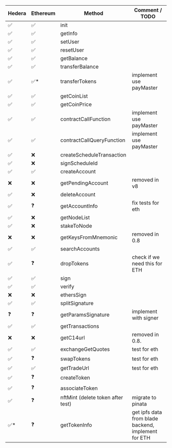 
| Hedera | Ethereum | Method                            | Comment / TODO                                      |
|--------|----------|-----------------------------------|-----------------------------------------------------|
| ✅      | ✅        | init                              |                                                     |
| ✅      | ✅        | getInfo                           |                                                     |
| ✅      | ✅        | setUser                           |                                                     |
| ✅      | ✅        | resetUser                         |                                                     |
| ✅      | ✅        | getBalance                        |                                                     |
| ✅      | ✅        | transferBalance                   |                                                     |
| ✅      | ✅*       | transferTokens                    | implement use payMaster                             |
| ✅      | ✅        | getCoinList                       |                                                     |
| ✅      | ✅        | getCoinPrice                      |                                                     |
| ✅      | ✅        | contractCallFunction              | implement use payMaster                             |
| ✅      | ✅        | contractCallQueryFunction         | implement use payMaster                             |
| ✅      | ❌        | createScheduleTransaction         |                                                     |
| ✅      | ❌        | signScheduleId                    |                                                     |
| ✅      | ✅        | createAccount                     |                                                     |
| ❌      | ❌        | getPendingAccount                 | removed in v8                                       |
| ✅      | ❌        | deleteAccount                     |                                                     |
| ✅      | ❓        | getAccountInfo                    | fix tests for eth                                   |
| ✅      | ❌        | getNodeList                       |                                                     |
| ✅      | ❌        | stakeToNode                       |                                                     |
| ❌      | ❌        | getKeysFromMnemonic               | removed in 0.8                                      |
| ✅      | ✅        | searchAccounts                    |                                                     |
| ✅      | ❓        | dropTokens                        | check if we need this for ETH                       |
| ✅      | ✅        | sign                              |                                                     |
| ✅      | ✅        | verify                            |                                                     |
| ❌      | ❌        | ethersSign                        |                                                     |
| ✅      | ✅        | splitSignature                    |                                                     |
| ❓      | ❓        | getParamsSignature                | implement with signer                               |
| ✅      | ✅        | getTransactions                   |                                                     |
| ❌      | ❌        | getC14url                         | removed in 0.8.                                     |
| ✅      | ✅        | exchangeGetQuotes                 | test for eth                                        |
| ✅      | ❓        | swapTokens                        | test for eth                                        |
| ✅      | ✅        | getTradeUrl                       | test for eth                                        |
| ✅      | ❓        | createToken                       |                                                     |
| ✅      | ❓        | associateToken                    |                                                     |
| ✅      | ❓        | nftMint (delete token after test) | migrate to pinata                                   |
| ✅*     | ❓        | getTokenInfo                      | get ipfs data from blade backend, implement for ETH |

